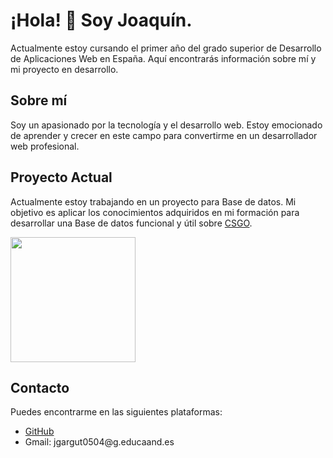 <body>
  <div class="container">
    <h1>¡Hola! 👋 Soy Joaquín.</h1>
    <p>Actualmente estoy cursando el primer año del grado superior de Desarrollo de Aplicaciones Web en España. Aquí encontrarás información sobre mí y mi proyecto en desarrollo.</p>
    <h2>Sobre mí</h2>
    <p>Soy un apasionado por la tecnología y el desarrollo web. Estoy emocionado de aprender y crecer en este campo para convertirme en un desarrollador web profesional.</p>
    <h2>Proyecto Actual</h2>
    <p>Actualmente estoy trabajando en un proyecto para Base de datos. Mi objetivo es aplicar los conocimientos adquiridos en mi formación para desarrollar una Base de datos funcional y útil sobre <a href="https://github.com/magugolenc/Proyecto-Base-de-datos">CSGO</a>.</p>
    <a href="https://store.steampowered.com/app/730/CounterStrike_2/"><img src="https://repository-images.githubusercontent.com/20169581/3fbcf480-71c7-11ea-8d8d-5be3b385641d" height=200px></a> 
    <h2>Contacto</h2>
    <p>Puedes encontrarme en las siguientes plataformas:</p>
    <ul>
      <li><a href="https://github.com/magugolenc">GitHub</a></li>
      <li>Gmail: jgargut0504@g.educaand.es</li>
    </ul>
  </div>
</body>
</html>
